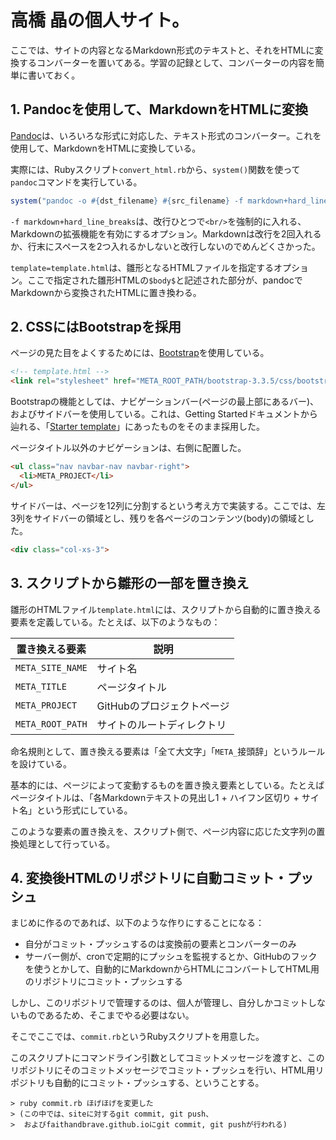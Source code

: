 # 高橋 晶の個人サイト。

ここでは、サイトの内容となるMarkdown形式のテキストと、それをHTMLに変換するコンバーターを置いてある。学習の記録として、コンバーターの内容を簡単に書いておく。


## 1. Pandocを使用して、MarkdownをHTMLに変換
[Pandoc](http://pandoc.org/)は、いろいろな形式に対応した、テキスト形式のコンバーター。これを使用して、MarkdownをHTMLに変換している。

実際には、Rubyスクリプト`convert_html.rb`から、`system()`関数を使って`pandoc`コマンドを実行している。

```ruby
system("pandoc -o #{dst_filename} #{src_filename} -f markdown+hard_line_breaks --template=template.html")
```

`-f markdown+hard_line_breaks`は、改行ひとつで`<br/>`を強制的に入れる、Markdownの拡張機能を有効にするオプション。Markdownは改行を2回入れるか、行末にスペースを2つ入れるかしないと改行しないのでめんどくさかった。

`template=template.html`は、雛形となるHTMLファイルを指定するオプション。ここで指定された雛形HTMLの`$body$`と記述された部分が、pandocでMarkdownから変換されたHTMLに置き換わる。


## 2. CSSにはBootstrapを採用
ページの見た目をよくするためには、[Bootstrap](http://getbootstrap.com/)を使用している。

```html
<!-- template.html -->
<link rel="stylesheet" href="META_ROOT_PATH/bootstrap-3.3.5/css/bootstrap.min.css">
```

Bootstrapの機能としては、ナビゲーションバー(ページの最上部にあるバー)、およびサイドバーを使用している。これは、Getting Startedドキュメントから辿れる、「[Starter template](http://getbootstrap.com/examples/starter-template/)」にあったものをそのまま採用した。

ページタイトル以外のナビゲーションは、右側に配置した。

```html
<ul class="nav navbar-nav navbar-right">
  <li>META_PROJECT</li>
</ul>
```

サイドバーは、ページを12列に分割するという考え方で実装する。ここでは、左3列をサイドバーの領域とし、残りを各ページのコンテンツ(body)の領域とした。

```html
<div class="col-xs-3">
```


## 3. スクリプトから雛形の一部を置き換え
雛形のHTMLファイル`template.html`には、スクリプトから自動的に置き換える要素を定義している。たとえば、以下のようなもの：

| 置き換える要素   | 説明 |
|------------------|------|
| `META_SITE_NAME` | サイト名 |
| `META_TITLE`     | ページタイトル |
| `META_PROJECT`   | GitHubのプロジェクトページ |
| `META_ROOT_PATH` | サイトのルートディレクトリ |

命名規則として、置き換える要素は「全て大文字」「`META_`接頭辞」というルールを設けている。

基本的には、ページによって変動するものを置き換え要素としている。たとえばページタイトルは、「各Markdownテキストの見出し1 + ハイフン区切り + サイト名」という形式にしている。

このような要素の置き換えを、スクリプト側で、ページ内容に応じた文字列の置換処理として行っている。


## 4. 変換後HTMLのリポジトリに自動コミット・プッシュ
まじめに作るのであれば、以下のような作りにすることになる：

- 自分がコミット・プッシュするのは変換前の要素とコンバーターのみ
- サーバー側が、cronで定期的にプッシュを監視するとか、GitHubのフックを使うとかして、自動的にMarkdownからHTMLにコンバートしてHTML用のリポジトリにコミット・プッシュする

しかし、このリポジトリで管理するのは、個人が管理し、自分しかコミットしないものであるため、そこまでやる必要はない。

そこでここでは、`commit.rb`というRubyスクリプトを用意した。

このスクリプトにコマンドライン引数としてコミットメッセージを渡すと、このリポジトリにそのコミットメッセージでコミット・プッシュを行い、HTML用リポジトリも自動的にコミット・プッシュする、ということする。

```
> ruby commit.rb ほげほげを変更した
> (この中では、siteに対するgit commit, git push、
>  およびfaithandbrave.github.ioにgit commit, git pushが行われる)
```

